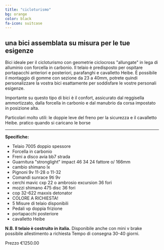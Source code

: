 ```yaml
---
title: "cicloturismo"
bg: orange
color: black
fa-icon: suitcase
---
```


## una bici assemblata su misura per le tue esigenze

Bici ideale per il cicloturismo con geometrie ciclocross "allungate" in lega di alluminio con forcella in carbonio. Il telaio è predisposto per ospitare portapacchi anteriori e posteriori, parafanghi e cavalletto Heibe.
È possibile il montaggio di gomme con sezione da 23 a 40mm, potrete quindi personalizzare la vostra bici esattamente per soddisfare le vostre personali esigenze.

Importante su questo tipo di bici è il confort, assicurato dal reggisella ammortizzato, dalla forcella in carbonio e dal manubrio da corsa impostato in posizione alta.

Particolari molto utili:
le doppie leve del freno per la sicurezza e il cavalletto Heibe. pratico quando si caricano le borse

-------------------------

**Specifiche:**
- Telaio 7005 doppio spessore
- Forcella in carbonio
- Freni a disco avia bb7 strada
- Guarnitura "stronglight" impact 46 34 24 fattore o/ 166mm
- cambio shimano lx
- Pignoni 9v 11-28 o 11-32
- Comandi sunrace 9ti 9v
- cerchi mavic cxp 22 o ambrosio excursion 36 fori
- mozzi shimano 475 disc 36 fori
- cop 32-622 maxxis detonator
- COLORE A RICHIESTA!
- 5 Misure di telaio disponibili
- Pedali vp doppia frizione
- portapacchi posteriore
- cavalletto Heibe

**N.B. Il telaio è costruito in italia.**
Disponibile anche con mini v brake possibile allestimento a richiesta
Tempo di consegna 30-40 giorni.

Prezzo €1250.00
